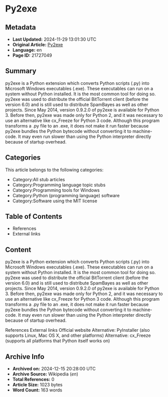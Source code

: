 # Py2exe

## Metadata
- **Last Updated:** 2024-11-29 13:01:30 UTC
- **Original Article:** [Py2exe](https://en.wikipedia.org/wiki/Py2exe)
- **Language:** en
- **Page ID:** 21727049

## Summary
py2exe is a Python extension which converts Python scripts (.py) into Microsoft Windows executables (.exe). These executables can run on a system without Python installed. It is the most common tool for doing so.
py2exe was used to distribute the official BitTorrent client (before the version 6.0) and is still used to distribute SpamBayes as well as other projects.
Since May 2014, version 0.9.2.0 of py2exe is available for Python 3. Before then, py2exe was made only for Python 2, and it was necessary to use an alternative like cx_Freeze for Python 3 code.
Although this program transforms a .py file to an .exe, it does not make it run faster because py2exe bundles the Python bytecode without converting it to machine-code. It may even run slower than using the Python interpreter directly because of startup overhead.

## Categories
This article belongs to the following categories:

- Category:All stub articles
- Category:Programming language topic stubs
- Category:Programming tools for Windows
- Category:Python (programming language) software
- Category:Software using the MIT license

## Table of Contents

- References
- External links

## Content

py2exe is a Python extension which converts Python scripts (.py) into Microsoft Windows executables (.exe). These executables can run on a system without Python installed. It is the most common tool for doing so.
py2exe was used to distribute the official BitTorrent client (before the version 6.0) and is still used to distribute SpamBayes as well as other projects.
Since May 2014, version 0.9.2.0 of py2exe is available for Python 3. Before then, py2exe was made only for Python 2, and it was necessary to use an alternative like cx_Freeze for Python 3 code.
Although this program transforms a .py file to an .exe, it does not make it run faster because py2exe bundles the Python bytecode without converting it to machine-code. It may even run slower than using the Python interpreter directly because of startup overhead.

References
External links
Official website
Alternative: PyInstaller (also supports Linux, Mac OS X, and other platforms)
Alternative: cx_Freeze (supports all platforms that Python itself works on)

## Archive Info
- **Archived on:** 2024-12-15 20:28:00 UTC
- **Archive Source:** Wikipedia (_en_)
- **Total References:** 0
- **Article Size:** 1023 bytes
- **Word Count:** 163 words
